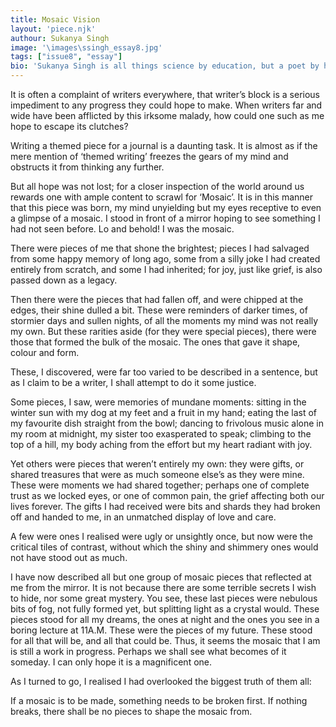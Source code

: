```yaml
---
title: Mosaic Vision
layout: 'piece.njk'
authour: Sukanya Singh
image: '\images\ssingh_essay8.jpg'
tags: ["issue8", "essay"]
bio: 'Sukanya Singh is all things science by education, but a poet by heart. When she is not busy overthinking, you can find her listening to music and romanticizing life. She aspires to live life to the fullest and find all things that are worth enjoying.'
---
```


It is often a complaint of writers everywhere, that writer’s block is a serious impediment to any progress they could hope to make. When writers far and wide have been afflicted by this irksome malady, how could one such as me hope to escape its clutches?

Writing a themed piece for a journal is a daunting task. It is almost as if the mere mention of ‘themed writing’ freezes the gears of my mind and obstructs it from thinking any further.

But all hope was not lost; for a closer inspection of the world around us rewards one with ample content to scrawl for ‘Mosaic’. It is in this manner that this piece was born, my mind unyielding but my eyes receptive to even a glimpse of a mosaic. I stood in front of a mirror hoping to see something I had not seen before. Lo and behold! I was the mosaic.

There were pieces of me that shone the brightest; pieces I had salvaged from some happy memory of long ago, some from a silly joke I had created entirely from scratch, and some I had inherited; for joy, just like grief, is also passed down as a legacy.

Then there were the pieces that had fallen off, and were chipped at the edges, their shine dulled a bit. These were reminders of darker times, of stormier days and sullen nights, of all the moments my mind was not really my own. But these rarities aside (for they were special pieces), there were those that formed the bulk of the mosaic. The ones that gave it shape, colour and form.

These, I discovered, were far too varied to be described in a sentence, but as I claim to be a writer, I shall attempt to do it some justice.

Some pieces, I saw, were memories of mundane moments: sitting in the winter sun with my dog at my feet and a fruit in my hand; eating the last of my favourite dish straight from the bowl; dancing to frivolous music alone in my room at midnight, my sister too exasperated to speak; climbing to the top of a hill, my body aching from the effort but my heart radiant with joy. 

Yet others were pieces that weren’t entirely my own: they were gifts, or shared treasures that were as much someone else’s as they were mine. These were moments we had shared together; perhaps one of complete trust as we locked eyes, or one of common pain, the grief affecting both our lives forever. The gifts I had received were bits and shards they had broken off and handed to me, in an unmatched display of love and care.

A few were ones I realised were ugly or unsightly once, but now were the critical tiles of contrast, without which the shiny and shimmery ones would not have stood out as much.

I have now described all but one group of mosaic pieces that reflected at me from the mirror. It is not because there are some terrible secrets I wish to hide, nor some great mystery. You see, these last pieces were nebulous bits of fog, not fully formed yet, but splitting light as a crystal would. These pieces stood for all my dreams, the ones at night and the ones you see in a boring lecture at 11A.M. These were the pieces of my future. These stood for all that will be, and all that could be. Thus, it seems the mosaic that I am is still a work in progress. Perhaps we shall see what becomes of it someday. I can only hope it is a magnificent one.

As I turned to go, I realised I had overlooked the biggest truth of them all:

If a mosaic is to be made, something needs to be broken first. If nothing breaks, there shall be no pieces to shape the mosaic from.